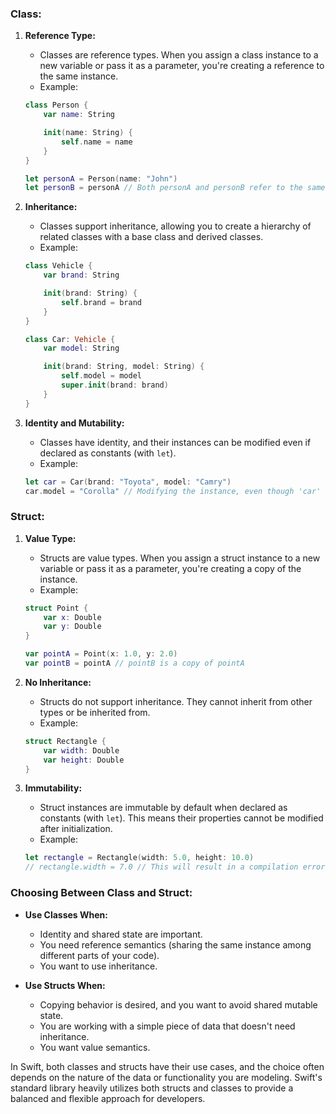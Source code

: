 ### Class:

1. **Reference Type:**
   - Classes are reference types. When you assign a class instance to a new variable or pass it as a parameter, you're creating a reference to the same instance.
   - Example:

    ```swift
    class Person {
        var name: String

        init(name: String) {
            self.name = name
        }
    }

    let personA = Person(name: "John")
    let personB = personA // Both personA and personB refer to the same instance
    ```

2. **Inheritance:**
   - Classes support inheritance, allowing you to create a hierarchy of related classes with a base class and derived classes.
   - Example:

    ```swift
    class Vehicle {
        var brand: String

        init(brand: String) {
            self.brand = brand
        }
    }

    class Car: Vehicle {
        var model: String

        init(brand: String, model: String) {
            self.model = model
            super.init(brand: brand)
        }
    }
    ```

3. **Identity and Mutability:**
   - Classes have identity, and their instances can be modified even if declared as constants (with `let`).
   - Example:

    ```swift
    let car = Car(brand: "Toyota", model: "Camry")
    car.model = "Corolla" // Modifying the instance, even though 'car' is declared as 'let'
    ```

### Struct:

1. **Value Type:**
   - Structs are value types. When you assign a struct instance to a new variable or pass it as a parameter, you're creating a copy of the instance.
   - Example:

    ```swift
    struct Point {
        var x: Double
        var y: Double
    }

    var pointA = Point(x: 1.0, y: 2.0)
    var pointB = pointA // pointB is a copy of pointA
    ```

2. **No Inheritance:**
   - Structs do not support inheritance. They cannot inherit from other types or be inherited from.
   - Example:

    ```swift
    struct Rectangle {
        var width: Double
        var height: Double
    }
    ```

3. **Immutability:**
   - Struct instances are immutable by default when declared as constants (with `let`). This means their properties cannot be modified after initialization.
   - Example:

    ```swift
    let rectangle = Rectangle(width: 5.0, height: 10.0)
    // rectangle.width = 7.0 // This will result in a compilation error
    ```

### Choosing Between Class and Struct:

- **Use Classes When:**
   - Identity and shared state are important.
   - You need reference semantics (sharing the same instance among different parts of your code).
   - You want to use inheritance.

- **Use Structs When:**
   - Copying behavior is desired, and you want to avoid shared mutable state.
   - You are working with a simple piece of data that doesn't need inheritance.
   - You want value semantics.

In Swift, both classes and structs have their use cases, and the choice often depends on the nature of the data or functionality you are modeling. Swift's standard library heavily utilizes both structs and classes to provide a balanced and flexible approach for developers.